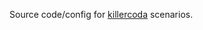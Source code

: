 Source code/config for [killercoda](https://killercoda.com/devonhk/course/blog-scenarios) scenarios.
